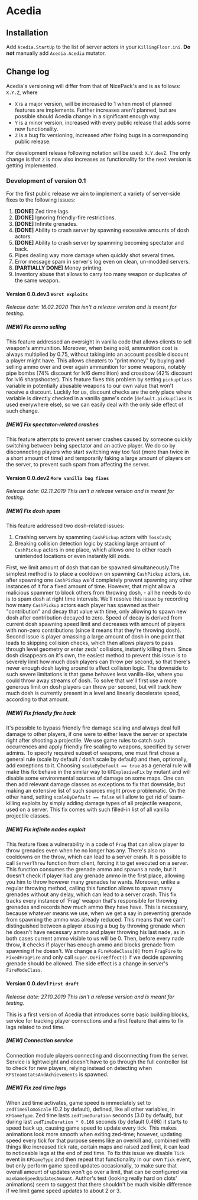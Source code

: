 # Acedia

## Installation

Add `Acedia.StartUp` to the list of server actors in your `KillingFloor.ini`.
**Do not** manually add `Acedia.Acedia` mutator.

## Change log

Acedia's versioning will differ from that of NicePack's and is as follows: `X.Y.Z`, where

* `X` is a major version, will be increased to 1 when most of planned features are implements. Further increases aren't planned, but are possible should Acedia change in a significant enough way.
* `Y` is a minor version, increased with every public release that adds some new functionality.
* `Z` is a bug fix versioning, increased after fixing bugs in a corresponding public release.

For development release following notation will be used: `X.Y.devZ`. The only change is that `Z` is now also increases as functionality for the next version is getting implemented.

### Development of version 0.1

For the first public release we aim to implement a variety of server-side fixes to the following issues:

1. **[DONE]** Zed time lags.
2. **[DONE]** Ignoring friendly-fire restrictions.
3. **[DONE]** Infinite grenades.
4. **[DONE]** Ability to crash server by spawning excessive amounts of dosh actors.
5. **[DONE]** Ability to crash server by spamming becoming spectator and back.
6. Pipes dealing way more damage when quickly shot several times.
7. Error message spam in server's log even on clean, un-modded servers.
8. **[PARTIALLY DONE]** Money printing.
9. Inventory abuse that allows to carry too many weapon or duplicates of the same weapon.

#### Version 0.0.dev3 `Worst exploits`

*Release date: 16.02.2020*
*This isn't a release version and is meant for testing.*

##### [NEW] Fix ammo selling

This feature addressed an oversight in vanilla code that allows clients to sell weapon's ammunition. Moreover, when being sold, ammunition cost is always multiplied by $0.75$, without taking into an account possible discount a player might have. This allows cheaters to "print money" by buying and selling ammo over and over again ammunition for some weapons, notably pipe bombs ($74$% discount for lvl6 demolition) and crossbow ($42$% discount for lvl6 sharpshooter).
This feature fixes this problem by setting `pickupClass` variable in potentially abusable weapons to our own value that won't receive a discount. Luckily for us, discount checks are the only place where variable is directly checked in a vanilla game's code (`default.pickupClass` is used everywhere else), so we can easily deal with the only side effect of such change.

##### [NEW] Fix spectator-related crashes

This feature attempts to prevent server crashes caused by someone quickly switching between being spectator and an active player.
We do so by disconnecting players who start switching way too fast (more than twice in a short amount of time) and temporarily faking a large amount of players on the server, to prevent such spam from affecting the server.

#### Version 0.0.dev2 `More vanilla bug fixes`

*Release date: 02.11.2019*
*This isn't a release version and is meant for testing.*

##### [NEW] Fix dosh spam

This feature addressed two dosh-related issues:

1. Crashing servers by spamming `CashPickup` actors with `TossCash`;
2. Breaking collision detection logic by stacking large amount of `CashPickup` actors in one place, which allows one to either reach unintended locations or even instantly kill zeds.

First, we limit amount of dosh that can be spawned simultaneously.The simplest method is to place a cooldown on spawning `CashPickup` actors, i.e. after spawning one `CashPickup` we'd completely prevent spawning any other instances of it for a fixed amount of time. However, that might allow a malicious spammer to block others from throwing dosh, - all he needs to do is to spam dosh at right time intervals.
We'll resolve this issue by recording how many `CashPickup` actors each player has spawned as their "contribution" and decay that value with time, only allowing to spawn new dosh after contribution decayed to zero. Speed of decay is derived from current dosh spawning speed limit and decreases with amount of players with non-zero contributions (since it means that they're throwing dosh).
Second issue is player amassing a large amount of dosh in one point that leads  to skipping collision checks, which then allows players to pass through level geometry or enter zeds' collisions, instantly killing them. Since dosh disappears on it's own, the easiest method to prevent this issue is to severely limit how much dosh players can throw per second, so that there's never enough dosh laying around to affect collision logic. The downside to such severe limitations is that game behaves less vanilla-like, where you could throw away streams of dosh. To solve that we'll first use a more generous limit on dosh players can throw per second, but will track how much dosh is currently present in a level and linearly decelerate speed, according to that amount.

##### [NEW] Fix friendly fire hack

It's possible to bypass friendly fire damage scaling and always deal full damage to other players, if one were to either leave the server or spectate right after shooting a projectile. We use game rules to catch such occurrences and apply friendly fire scaling to weapons, specified by server admins.
To specify required subset of weapons, one must first chose a general rule (scale by default / don't scale by default) and then, optionally, add exceptions to it.
Choosing `scaleByDefault == true` as a general rule will make this fix behave in the similar way to `KFExplosiveFix` by mutant and will disable some environmental sources of damage on some maps. One can then add relevant damage classes as exceptions to fix that downside, but making an extensive list of such sources might prove problematic.
On the other hand, setting `scaleByDefault == false` will allow to get rid of team-killing exploits by simply adding damage types of all projectile weapons, used on a server. This fix comes with such filled-in list of all vanilla projectile classes.

##### [NEW] Fix infinite nades exploit

This feature fixes a vulnerability in a code of `Frag` that can allow player to throw grenades even when he no longer has any. There's also no cooldowns on the throw, which can lead to a server crash.
It is possible to call `ServerThrow` function from client, forcing it to get executed on a server. This function consumes the grenade ammo and spawns a nade, but it doesn't check if player had any grenade ammo in the first place, allowing you him to throw however many grenades he wants. Moreover, unlike a regular throwing method, calling this function allows to spawn many grenades without any delay, which can lead to a server crash.
This fix tracks every instance of 'Frag' weapon that's responsible for throwing grenades and records how much ammo they have have. This is necessary, because whatever means we use, when we get a say in preventing grenade from spawning the ammo was already reduced. This means that we can't distinguished between a player abusing a bug by throwing grenade when he doesn't have necessary ammo and player throwing his last nade, as in both cases current ammo visible to us will be $0$. Then, before every nade throw, it checks if player has enough ammo and blocks grenade from spawning if he doesn't.
We change a `FireModeClass[0]` from `FragFire` to `FixedFragFire` and only call `super.DoFireEffect()` if we decide spawning grenade should be allowed. The side effect is a change in server's `FireModeClass`.

#### Version 0.0.dev1 `First draft`

*Release date: 27.10.2019*
*This isn't a release version and is meant for testing.*

This is a first version of Acedia that introduces some basic building blocks, service for tracking player connections and a first feature that aims to fix lags related to zed time.

##### [NEW] Connection service

Connection module players connecting and disconnecting from the server. Service is lightweight and doesn't have to go through the full controller list to check for new players, relying instead on detecting when `KFSteamStatsAndAchievements` is spawned.

##### [NEW] Fix zed time lags

When zed time activates, game speed is immediately set to `zedTimeSlomoScale` ($0.2$ by default), defined, like all other variables, in `KFGameType`. Zed time lasts `zedTimeDuration` seconds ($3.0$ by default), but during last `zedTimeDuration * 0.166` seconds (by default $0.498$) it starts to speed back up, causing game speed to update every tick.
This makes animations look more smooth when exiting zed-time; however, updating speed every tick for that purpose seems like an overkill and, combined with things like increased tick rate, certain maps and raised zed limit, it can lead to noticeable lags at the end of zed time.
To fix this issue we disable `Tick` event in `KFGameType` and then repeat that functionality in our own `Tick` event, but only perform game speed updates occasionally, to make sure that overall amount of updates won't go over a limit, that can be configured via `maxGameSpeedUpdatesAmount`.
Author's test (looking really hard on clots' animations) seem to suggest that there shouldn't be much visible difference if we limit game speed updates to about 2 or 3.
